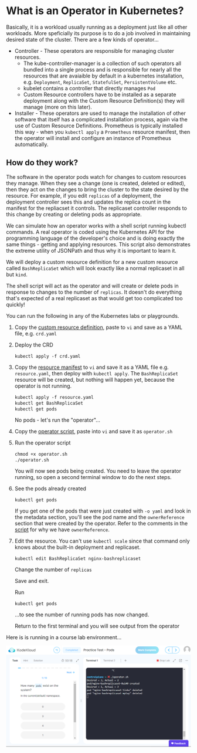 # What is an Operator in Kubernetes?

Basically, it is a workload usually running as a deployment just like all other workloads. More speficially its purpose is to do a job involved in maintaining desired state of the cluster. There are a few kinds of operator...

* Controller - These operators are responsible for managing cluster resources.
    * The kube-controller-manager is a collection of such operators all bundled into a single process and is responsible for nearly all the resources that are avaiaible by default in a kubernetes installation, e.g. `Deployment`, `ReplicaSet`, `StatefulSet`, `PersistentVolume` etc.
    * kubelet contains a controller that directly manages `Pod`
    * Custom Resource controllers have to be installed as a separate deployment along with the Custom Resource Definition(s) they will manage (more on this later).
* Installer - These operators are used to manage the installation of other software that itself has a complicated installation process, again via the use of Custom Resource Definitions. Prometheus is typically installed this way - when you `kubectl apply` a `Prometheus` resource manifest, then the operator will install and configure an instance of Prometheus automatically.

## How do they work?

The software in the operator pods watch for changes to custom resources they manage. When they see a change (one is created, deleted or edited), then they act on the changes to bring the cluster to the state desired by the resource. For example, if you edit `replicas` of a deployment, the deployment controller sees this and updates the replica count in the manifest for the repliacset it controls. The replicaset controller responds to this change by creating or deleting pods as appropriate.

We can simulate how an operator works with a shell script running kubectl commands. A real operator is coded using the Kubernetes API for the programming language of the developer's choice and is doing exactly the same things - getting and applying resources. This script also demonstrates the extreme utility of JSONPath and thus why it is important to learn it.

We will deploy a custom resource definition for a new custom resource called `BashReplicaSet` which will look exactly like a normal replicaset in all but `kind`.

The shell script will act as the operator and will create or delete pods in response to changes to the number of `replicas`. It doesn't do everything that's expected of a real replicaset as that would get too complicated too quickly!

You can run the following in any of the Kubernetes labs or playgrounds.

1. Copy the [custom resource definition](./manifests/crd.yaml), paste to `vi` and save as a YAML file, e.g. `crd.yaml`
1. Deploy the CRD

    ```
    kubectl apply -f crd.yaml
    ```
1. Copy the [resource manifest](./manifests/replicaset.yaml) to `vi` and save it as a YAML file e.g. `resource.yaml`, then deploy with `kubectl apply`. The `BashReplicaSet` resource will be created, but nothing will happen yet, because the operator is not running.

    ```
    kubectl apply -f resource.yaml
    kubectl get BashReplicaSet
    kubectl get pods
    ```

    No pods - let's run the "operator"...

1. Copy the [operator script](./operator/operator.sh), paste into `vi` and save it as `operator.sh`
1. Run the operator script

    ```
    chmod +x operator.sh
    ./operator.sh
    ```

    You will now see pods being created. You need to leave the operator running, so open a second terminal window to do the next steps.

1. See the pods already created

    ```
    kubectl get pods
    ```

    If you get one of the pods that were just created with `-o yaml` and look in the metadata section, you'll see the pod name and the `ownerReference` section that were created by the operator. Refer to the comments in the [script](./operator/operator.sh) for why we have `ownerReference`.

1. Edit the resource. You can't use `kubectl scale` since that command only knows about the built-in deployment and replicaset.

    ```
    kubectl edit BashReplicaSet nginx-bashreplicaset
    ```

    Change the number of `replicas`

    Save and exit.

    Run

    ```
    kubectl get pods
    ```

    ...to see the number of running pods has now changed.

    Return to the first terminal and you will see output from the operator

Here is is running in a course lab environment...

![](../../img/bash-operator.png)
